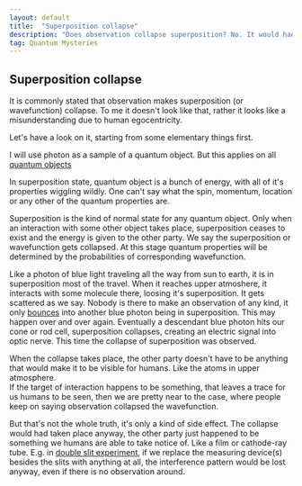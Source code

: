 ```yaml
---
layout: default
title:  "Superposition collapse"
description: "Does observation collapse superposition? No. It would had collapsed anyway, somebody just happened to see it."
tag: Quantum Mysteries
---
```


## Superposition collapse

It is commonly stated that observation makes superposition (or wavefunction) collapse. To me it doesn't look like that, rather it looks like a misunderstanding due to human egocentricity.

Let's have a look on it, starting from some elementary things first.  
 
I will use photon as a sample of a quantum object. But this applies on all [quantum objects](https://veikkonyfors.github.io/blog/2022/04/16/quantum-objects)

In superposition state, quantum object is a bunch of energy, with all of it's properties wiggling wildly. One can't say what the spin, momentum, location or any other of the quantum properties are. 

Superposition is the kind of normal state for any quantum object. Only when an interaction with some other object takes place, superposition ceases to exist and the energy is given to the other party. We say the superposition or wavefunction gets collapsed. At this stage quantum properties will be determined by the probabilities of corresponding wavefunction.

Like a photon of blue light traveling all the way from sun to earth, it is in superposition most of the travel. When it reaches upper atmoshere, it interacts with some molecule there, loosing it's superposition. It gets scattered as we say. Nobody is there to make an observation of any kind, it only [bounces](https://veikkonyfors.github.io/blog/2022/02/08/what-is-light.html#photon_bouncing) into another blue photon being in superposition. This may happen over and over again. Eventually a descendant blue photon hits our cone or rod cell, superposition collapses, creating an electric signal into optic nerve. This time the collapse of superposition was observed.

When the collapse takes place, the other party doesn't have to be anything that would make it to be visible for humans. Like the atoms in upper atmosphere.  
If the target of interaction happens to be something, that leaves a trace for us humans to be seen, then we are pretty near to the case, where people keep on saying observation collapsed the wavefunction. 
 
But that's not the whole truth, it's only a kind of side effect. The collapse would had taken place anyway, the other party just happened to be something we humans are able to take notice of. Like a film or cathode-ray tube.
E.g. in [double slit experiment](https://veikkonyfors.github.io/blog/2022/03/20/double-slit-experiment-single-photon-interference.html), if we replace the measuring device(s) besides the slits with anything at all, the interference pattern would be lost anyway, even if there is no  observation around.
